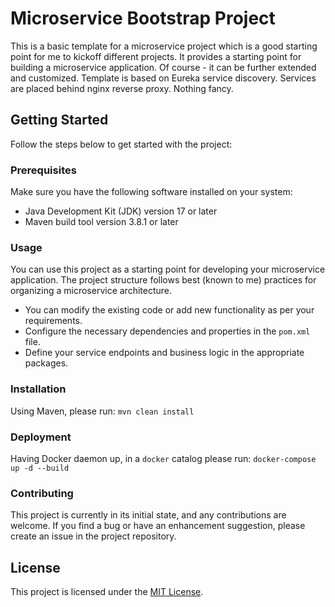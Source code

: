 # Microservice Bootstrap Project

This is a basic template for a microservice project which is a good starting point for me to kickoff different projects.
It provides a starting point for building a microservice application. Of course - it can be further extended and customized.
Template is based on Eureka service discovery. Services are placed behind nginx reverse proxy. Nothing fancy.

## Getting Started

Follow the steps below to get started with the project:

### Prerequisites

Make sure you have the following software installed on your system:

- Java Development Kit (JDK) version 17 or later
- Maven build tool version 3.8.1 or later

### Usage

You can use this project as a starting point for developing your microservice application. The project structure follows best (known to me) practices for organizing a microservice architecture.

- You can modify the existing code or add new functionality as per your requirements.
- Configure the necessary dependencies and properties in the `pom.xml` file.
- Define your service endpoints and business logic in the appropriate packages.

### Installation

Using Maven, please run:
`mvn clean install`

### Deployment

Having Docker daemon up, in a `docker` catalog please run:
`docker-compose up -d --build`

### Contributing

This project is currently in its initial state, and any contributions are welcome. If you find a bug or have an enhancement suggestion, please create an issue in the project repository.

## License

This project is licensed under the [MIT License](LICENSE.md).